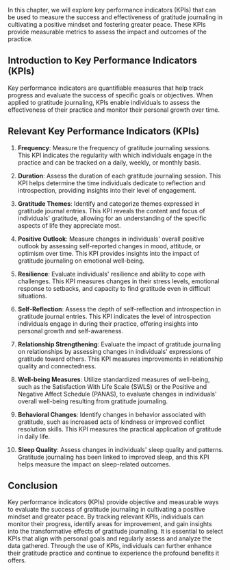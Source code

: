 
In this chapter, we will explore key performance indicators (KPIs) that can be used to measure the success and effectiveness of gratitude journaling in cultivating a positive mindset and fostering greater peace. These KPIs provide measurable metrics to assess the impact and outcomes of the practice.

Introduction to Key Performance Indicators (KPIs)
-------------------------------------------------

Key performance indicators are quantifiable measures that help track progress and evaluate the success of specific goals or objectives. When applied to gratitude journaling, KPIs enable individuals to assess the effectiveness of their practice and monitor their personal growth over time.

Relevant Key Performance Indicators (KPIs)
------------------------------------------

1. **Frequency**: Measure the frequency of gratitude journaling sessions. This KPI indicates the regularity with which individuals engage in the practice and can be tracked on a daily, weekly, or monthly basis.

2. **Duration**: Assess the duration of each gratitude journaling session. This KPI helps determine the time individuals dedicate to reflection and introspection, providing insights into their level of engagement.

3. **Gratitude Themes**: Identify and categorize themes expressed in gratitude journal entries. This KPI reveals the content and focus of individuals' gratitude, allowing for an understanding of the specific aspects of life they appreciate most.

4. **Positive Outlook**: Measure changes in individuals' overall positive outlook by assessing self-reported changes in mood, attitude, or optimism over time. This KPI provides insights into the impact of gratitude journaling on emotional well-being.

5. **Resilience**: Evaluate individuals' resilience and ability to cope with challenges. This KPI measures changes in their stress levels, emotional response to setbacks, and capacity to find gratitude even in difficult situations.

6. **Self-Reflection**: Assess the depth of self-reflection and introspection in gratitude journal entries. This KPI indicates the level of introspection individuals engage in during their practice, offering insights into personal growth and self-awareness.

7. **Relationship Strengthening**: Evaluate the impact of gratitude journaling on relationships by assessing changes in individuals' expressions of gratitude toward others. This KPI measures improvements in relationship quality and connectedness.

8. **Well-being Measures**: Utilize standardized measures of well-being, such as the Satisfaction With Life Scale (SWLS) or the Positive and Negative Affect Schedule (PANAS), to evaluate changes in individuals' overall well-being resulting from gratitude journaling.

9. **Behavioral Changes**: Identify changes in behavior associated with gratitude, such as increased acts of kindness or improved conflict resolution skills. This KPI measures the practical application of gratitude in daily life.

10. **Sleep Quality**: Assess changes in individuals' sleep quality and patterns. Gratitude journaling has been linked to improved sleep, and this KPI helps measure the impact on sleep-related outcomes.

Conclusion
----------

Key performance indicators (KPIs) provide objective and measurable ways to evaluate the success of gratitude journaling in cultivating a positive mindset and greater peace. By tracking relevant KPIs, individuals can monitor their progress, identify areas for improvement, and gain insights into the transformative effects of gratitude journaling. It is essential to select KPIs that align with personal goals and regularly assess and analyze the data gathered. Through the use of KPIs, individuals can further enhance their gratitude practice and continue to experience the profound benefits it offers.
